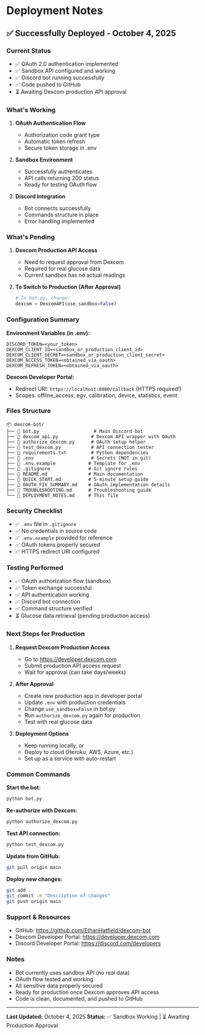 # Deployment Notes

## ✅ Successfully Deployed - October 4, 2025

### Current Status
- ✅ OAuth 2.0 authentication implemented
- ✅ Sandbox API configured and working
- ✅ Discord bot running successfully
- ✅ Code pushed to GitHub
- ⏳ Awaiting Dexcom production API approval

### What's Working
1. **OAuth Authentication Flow**
   - Authorization code grant type
   - Automatic token refresh
   - Secure token storage in .env

2. **Sandbox Environment**
   - Successfully authenticates
   - API calls returning 200 status
   - Ready for testing OAuth flow

3. **Discord Integration**
   - Bot connects successfully
   - Commands structure in place
   - Error handling implemented

### What's Pending
1. **Dexcom Production API Access**
   - Need to request approval from Dexcom
   - Required for real glucose data
   - Current sandbox has no actual readings

2. **To Switch to Production (After Approval)**
   ```python
   # In bot.py, change:
   dexcom = DexcomAPI(use_sandbox=False)
   ```

### Configuration Summary

**Environment Variables (in .env):**
```
DISCORD_TOKEN=<your_token>
DEXCOM_CLIENT_ID=<sandbox_or_production_client_id>
DEXCOM_CLIENT_SECRET=<sandbox_or_production_client_secret>
DEXCOM_ACCESS_TOKEN=<obtained_via_oauth>
DEXCOM_REFRESH_TOKEN=<obtained_via_oauth>
```

**Dexcom Developer Portal:**
- Redirect URI: `https://localhost:8080/callback` (HTTPS required!)
- Scopes: offline_access, egv, calibration, device, statistics, event

### Files Structure
```
📦 dexcom-bot/
├── 📄 bot.py                    # Main Discord bot
├── 📄 dexcom_api.py            # Dexcom API wrapper with OAuth
├── 📄 authorize_dexcom.py      # OAuth setup helper
├── 📄 test_dexcom.py           # API connection tester
├── 📄 requirements.txt         # Python dependencies
├── 📄 .env                     # Secrets (NOT in git)
├── 📄 .env.example            # Template for .env
├── 📄 .gitignore              # Git ignore rules
├── 📝 README.md               # Main documentation
├── 📝 QUICK_START.md          # 5-minute setup guide
├── 📝 OAUTH_FIX_SUMMARY.md    # OAuth implementation details
├── 📝 TROUBLESHOOTING.md      # Troubleshooting guide
└── 📝 DEPLOYMENT_NOTES.md     # This file
```

### Security Checklist
- ✅ `.env` file in `.gitignore`
- ✅ No credentials in source code
- ✅ `.env.example` provided for reference
- ✅ OAuth tokens properly secured
- ✅ HTTPS redirect URI configured

### Testing Performed
- ✅ OAuth authorization flow (sandbox)
- ✅ Token exchange successful
- ✅ API authentication working
- ✅ Discord bot connection
- ✅ Command structure verified
- ⏳ Glucose data retrieval (pending production access)

### Next Steps for Production

1. **Request Dexcom Production Access**
   - Go to https://developer.dexcom.com
   - Submit production API access request
   - Wait for approval (can take days/weeks)

2. **After Approval**
   - Create new production app in developer portal
   - Update `.env` with production credentials
   - Change `use_sandbox=False` in bot.py
   - Run `authorize_dexcom.py` again for production
   - Test with real glucose data

3. **Deployment Options**
   - Keep running locally, or
   - Deploy to cloud (Heroku, AWS, Azure, etc.)
   - Set up as a service with auto-restart

### Common Commands

**Start the bot:**
```bash
python bot.py
```

**Re-authorize with Dexcom:**
```bash
python authorize_dexcom.py
```

**Test API connection:**
```bash
python test_dexcom.py
```

**Update from GitHub:**
```bash
git pull origin main
```

**Deploy new changes:**
```bash
git add .
git commit -m "Description of changes"
git push origin main
```

### Support & Resources
- GitHub: https://github.com/EthanHatfield/dexcom-bot
- Dexcom Developer Portal: https://developer.dexcom.com
- Discord Developer Portal: https://discord.com/developers

### Notes
- Bot currently uses sandbox API (no real data)
- OAuth flow tested and working
- All sensitive data properly secured
- Ready for production once Dexcom approves API access
- Code is clean, documented, and pushed to GitHub

---
**Last Updated:** October 4, 2025
**Status:** ✅ Sandbox Working | ⏳ Awaiting Production Approval
